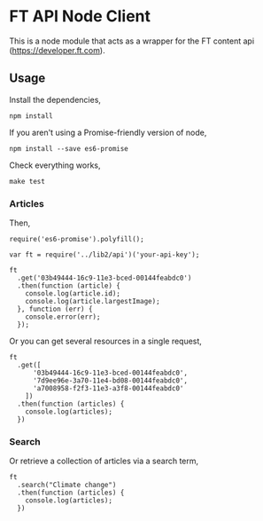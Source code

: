 # FT API Node Client

This is a node module that acts as a wrapper for the FT content api (<https://developer.ft.com>).

## Usage

Install the dependencies,

    npm install

If you aren't using a Promise-friendly version of node,

    npm install --save es6-promise

Check everything works,

    make test

### Articles

Then,

    require('es6-promise').polyfill();

    var ft = require('../lib2/api')('your-api-key');

    ft
      .get('03b49444-16c9-11e3-bced-00144feabdc0')
      .then(function (article) {
        console.log(article.id);
        console.log(article.largestImage);
      }, function (err) {
        console.error(err);
      });

Or you can get several resources in a single request,

    ft
      .get([
          '03b49444-16c9-11e3-bced-00144feabdc0',
          '7d9ee96e-3a70-11e4-bd08-00144feabdc0',
          'a7008958-f2f3-11e3-a3f8-00144feabdc0'
        ])
      .then(function (articles) {
        console.log(articles);
      })

### Search 

Or retrieve a collection of articles via a search term,

    ft
      .search("Climate change")
      .then(function (articles) {
        console.log(articles);
      })

